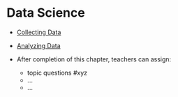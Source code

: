 # Data Science

* [Collecting Data](collecting_data/notes)
* [Analyzing Data](analyzing_data/notes)

* After completion of this chapter, teachers can assign:
  * topic questions #xyz
  * ...
  * ...
